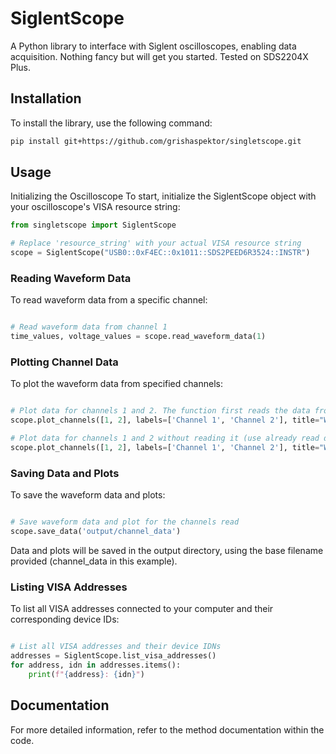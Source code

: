 # SiglentScope

A Python library to interface with Siglent oscilloscopes, enabling data acquisition.
Nothing fancy but will get you started.
Tested on SDS2204X Plus.

## Installation

To install the library, use the following command:

```bash
pip install git+https://github.com/grishaspektor/singletscope.git
```

## Usage
Initializing the Oscilloscope
To start, initialize the SiglentScope object with your oscilloscope's VISA resource string:

```python
from singletscope import SiglentScope

# Replace 'resource_string' with your actual VISA resource string
scope = SiglentScope("USB0::0xF4EC::0x1011::SDS2PEED6R3524::INSTR")
```

### Reading Waveform Data
To read waveform data from a specific channel:

```python

# Read waveform data from channel 1
time_values, voltage_values = scope.read_waveform_data(1)
```
### Plotting Channel Data
To plot the waveform data from specified channels:

```python

# Plot data for channels 1 and 2. The function first reads the data from the scope and then plots it.
scope.plot_channels([1, 2], labels=['Channel 1', 'Channel 2'], title="Waveform Data")

# Plot data for channels 1 and 2 without reading it (use already read data stored in the instance):
scope.plot_channels([1, 2], labels=['Channel 1', 'Channel 2'], title="Waveform Data", read_data=False)
```
### Saving Data and Plots
To save the waveform data and plots:

```python

# Save waveform data and plot for the channels read
scope.save_data('output/channel_data')
```
Data and plots will be saved in the output directory, using the base filename provided (channel_data in this example).

### Listing VISA Addresses
To list all VISA addresses connected to your computer and their corresponding device IDs:

```python

# List all VISA addresses and their device IDNs
addresses = SiglentScope.list_visa_addresses()
for address, idn in addresses.items():
    print(f"{address}: {idn}")
```
## Documentation
For more detailed information, refer to the method documentation within the code.
